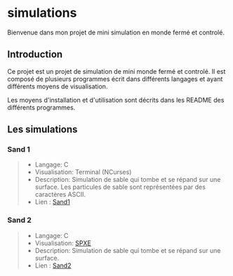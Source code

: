 # simulations

Bienvenue dans mon projet de mini simulation en monde fermé et controlé.

## Introduction

Ce projet est un projet de simulation de mini monde fermé et controlé. Il est composé de plusieurs programmes écrit dans différents langages et ayant différents moyens de visualisation.

Les moyens d'installation et d'utilisation sont décrits dans les README des différents programmes.

## Les simulations

### Sand 1

>- Langage: C
>- Visualisation: Terminal (NCurses)
>- Description: Simulation de sable qui tombe et se répand sur une surface. Les particules de sable sont représentées par des caractères ASCII.
>- Lien : [Sand1](https://github.com/ZiplEix/simulations/tree/main/Sand_1)

### Sand 2

>- Langage: C
>- Visualisation: [SPXE](https://github.com/LogicEu/spxe)
>- Description: Simulation de sable qui tombe et se répand sur une surface.
>- Lien : [Sand2](https://github.com/ZiplEix/simulations/tree/main/Sand_2)
